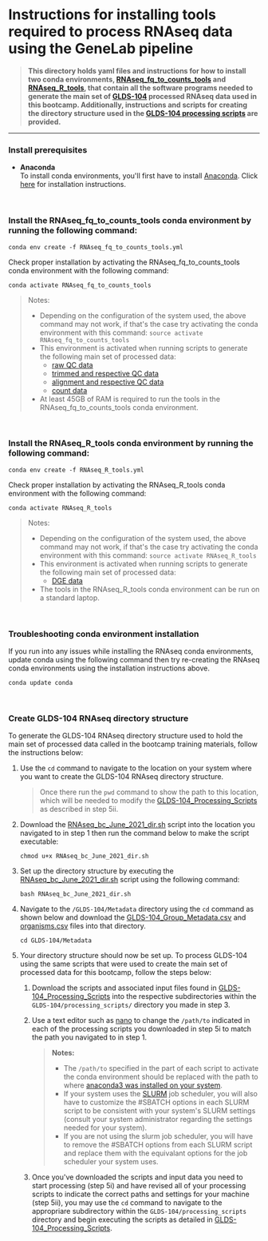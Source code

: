 # Instructions for installing tools required to process RNAseq data using the GeneLab pipeline

> **This directory holds yaml files and instructions for how to install two conda environments, [RNAseq_fq_to_counts_tools](RNAseq_fq_to_counts_tools.yml) and [RNAseq_R_tools](RNAseq_R_tools.yml), that contain all the software programs needed to generate the main set of [GLDS-104](https://genelab-data.ndc.nasa.gov/genelab/accession/GLDS-104/) processed RNAseq data used in this bootcamp. Additionally, instructions and scripts for creating the directory structure used in the [GLDS-104 processing scripts](../GLDS-104_Processing_Scripts) are provided.**  

---

### Install prerequisites

  * **Anaconda**  
    To install conda environments, you'll first have to install [Anaconda](https://www.anaconda.com/). Click [here](https://docs.anaconda.com/anaconda/install/) for installation instructions.

<br>

### Install the **RNAseq_fq_to_counts_tools** conda environment by running the following command:

  ```
  conda env create -f RNAseq_fq_to_counts_tools.yml
  ```

  Check proper installation by activating the RNAseq_fq_to_counts_tools conda environment with the following command:
  
  ```
  conda activate RNAseq_fq_to_counts_tools
  ``` 
  
  > Notes: 
  > - Depending on the configuration of the system used, the above command may not work, if that's the case try activating the conda environment with this command:
  > `source activate RNAseq_fq_to_counts_tools`
  > - This environment is activated when running scripts to generate the following main set of processed data:
  >   - [raw QC data](../GLDS-104_Processing_Scripts/00-RawData)
  >   - [trimmed and respective QC data](../GLDS-104_Processing_Scripts/01-TG_PreProc)
  >   - [alignment and respective QC data](../GLDS-104_Processing_Scripts/02-STAR_Alignment)
  >   - [count data](../GLDS-104_Processing_Scripts/03-RSEM_Counts)
  > - At least 45GB of RAM is required to run the tools in the RNAseq_fq_to_counts_tools conda environment.

<br>

### Install the **RNAseq_R_tools** conda environment by running the following command:

  ```
  conda env create -f RNAseq_R_tools.yml
  ```

  Check proper installation by activating the RNAseq_R_tools conda environment with the following command:
  
  ```
  conda activate RNAseq_R_tools
  ``` 
  > Notes: 
  > - Depending on the configuration of the system used, the above command may not work, if that's the case try activating the conda environment with this command:
  > `source activate RNAseq_R_tools`
  > - This environment is activated when running scripts to generate the following main set of processed data:
  >   - [DGE data](../GLDS-104_Processing_Scripts/04-05-DESeq2_NormCounts_DGE)
  > - The tools in the RNAseq_R_tools conda environment can be run on a standard laptop.

<br>

### Troubleshooting conda environment installation

  If you run into any issues while installing the RNAseq conda environments, update conda using the following command then try re-creating the RNAseq conda environments using the installation instructions above.
  ```
  conda update conda
  ```

<br>

### Create GLDS-104 RNAseq directory structure

  To generate the GLDS-104 RNAseq directory structure used to hold the main set of processed data called in the bootcamp training materials, follow the instructions below:
  1. Use the `cd` command to navigate to the location on your system where you want to create the GLDS-104 RNAseq directory structure.
     > Once there run the `pwd` command to show the path to this location, which will be needed to modify the [GLDS-104_Processing_Scripts](../GLDS-104_Processing_Scripts) as described in step 5ii.
  
  2. Download the [RNAseq_bc_June_2021_dir.sh](RNAseq_bc_June_2021_dir.sh) script into the location you navigated to in step 1 then run the command below to make the script executable:
     ```
     chmod u+x RNAseq_bc_June_2021_dir.sh
     ``` 
  
  3. Set up the directory structure by executing the [RNAseq_bc_June_2021_dir.sh](RNAseq_bc_June_2021_dir.sh) script using the following command:
     ```
     bash RNAseq_bc_June_2021_dir.sh
     ```  
  
  4. Navigate to the `/GLDS-104/Metadata` directory using the `cd` command as shown below and download the [GLDS-104_Group_Metadata.csv](GLDS-104_Group_Metadata.csv) and [organisms.csv](organisms.csv) files into that directory.
     ```
     cd GLDS-104/Metadata
     ``` 

5. Your directory structure should now be set up. To process GLDS-104 using the same scripts that were used to create the main set of processed data for this bootcamp, follow the steps below:  

   1. Download the scripts and associated input files found in [GLDS-104_Processing_Scripts](../GLDS-104_Processing_Scripts) into the respective subdirectories within the `GLDS-104/processing_scripts/` directory you made in step 3.   

   2. Use a text editor such as [nano](https://www.nano-editor.org/) to change the `/path/to` indicated in each of the processing scripts you downloaded in step 5i to match the path you navigated to in step 1.

      > **Notes:**
      > - The `/path/to` specified in the part of each script to activate the conda environment should be replaced with the path to where [anaconda3 was installed on your system](#install-prerequisites).
      > - If your system uses the [SLURM](https://slurm.schedmd.com/overview.html) job scheduler, you will also have to customize the #SBATCH options in each SLURM script to be consistent with your system's SLURM settings (consult your system administrator regarding the settings needed for your system).  
      > - If you are not using the slurm job scheduler, you will have to remove the #SBATCH options from each SLURM script and replace them with the equivalant options for the job scheduler your system uses.  
   
   3. Once you've downloaded the scripts and input data you need to start processing (step 5i) and have revised all of your processing scripts to indicate the correct paths and settings for your machine (step 5ii), you may use the `cd` command to navigate to the appropriare subdirectory within the `GLDS-104/processing_scripts` directory and begin executing the scripts as detailed in [GLDS-104_Processing_Scripts](../GLDS-104_Processing_Scripts).  
